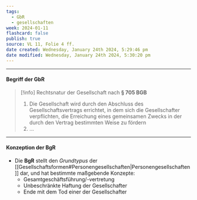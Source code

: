 ```yaml
---
tags:
  - GbR
  - gesellschaften
week: 2024-01-11
flashcard: false
publish: true
source: VL 11, Folie 4 ff.
date created: Wednesday, January 24th 2024, 5:29:46 pm
date modified: Wednesday, January 24th 2024, 5:30:20 pm
---
```

***
#### Begriff der GbR

> [!info] Rechtsnatur der Gesellschaft nach **§ 705 BGB** 
> 1. Die Gesellschaft wird durch den Abschluss des Gesellschaftsvertrags errichtet, in dem sich die Gesellschafter verpflichten, die Erreichung eines gemeinsamen Zwecks in der durch den Vertrag bestimmten Weise zu fördern
> 2. ...

***
#### Konzeption der BgR

- Die **BgR** stellt den *Grundtypus* der [[Gesellschaftsformen#Personengesellschaften|Personengesellschaften]] dar, und hat bestimmte maßgebende Konzepte:
	- Gesamtgeschäftsführung/-vertretung
	- Unbeschränkte Haftung der Gesellschafter
	- Ende mit dem Tod einer der Gesellschafter
